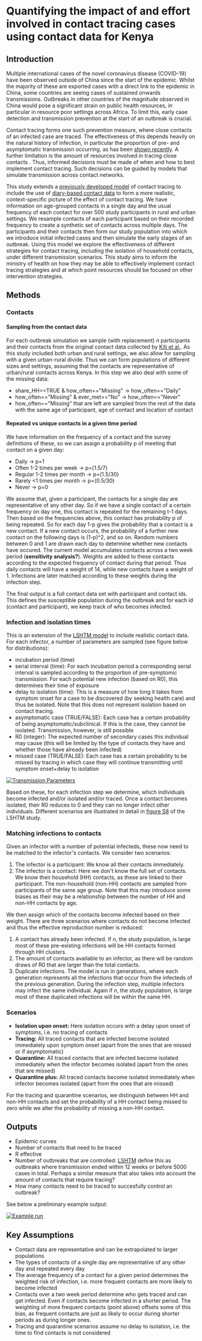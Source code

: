 # Quantifying the impact of and effort involved in contact tracing cases using contact data for Kenya

## Introduction

Multiple international cases of the novel coronavirus disease (COVID-19) have been observed outside of China since the start of the epidemic. Whilst the majority of these are exported cases with a direct link to the epidemic in China, some countries are seeing cases of sustained onwards transmissions. Outbreaks in other countries of the magnitude observed in China would pose a significant strain on public health resources, in particular in resource poor settings across Africa. To limit this, early case detection and transmission prevention at the start of an outbreak is crucial.

Contact tracing forms one such prevention measure, where close contacts of an infected case are traced. The effectiveness of this depends heavily on the natural history of infection, in particular the proportion of pre- and asymptomatic transmission occurring, as has been [shown recently](https://www.thelancet.com/journals/langlo/article/PIIS2214-109X(20)30074-7/fulltext). A further limitation is the amount of resources involved in tracing close contacts . Thus, informed decisions must be made of when and how to best implement contact tracing. Such decisions can be guided by models that simulate transmission across contact networks.

This study extends a [previously developed model](https://www.thelancet.com/journals/langlo/article/PIIS2214-109X(20)30074-7/fulltext) of contact tracing to include the use of [diary-based contact data](https://journals.plos.org/plosone/article?id=10.1371/journal.pone.0104786) to form a more realistic, context-specific picture of the effect of contact tracing. We have information on age-grouped contacts in a single day and the usual frequency of each contact for over 500 study participants in rural and urban settings. We resample contacts of each participant based on their recorded frequency to create a synthetic set of contacts across multiple days. The participants and their contacts then form our study population into which we introduce initial infected cases and then simulate the early stages of an outbreak. Using this model we explore the effectiveness of different strategies for contact tracing, including the isolation of household contacts, under different transmission scenarios. This study aims to inform the ministry of health on how they may be able to effectively implement contact tracing strategies and at which point resources should be focused on other intervention strategies.

## Methods 

### Contacts

#### Sampling from the contact data
For each outbreak simulation we sample (with replacement) *n* participants and their contacts from the original contact data collected by [Kiti et al.](https://journals.plos.org/plosone/article?id=10.1371/journal.pone.0104786). As this study included both urban and rural settings, we also allow for sampling with a given urban-rural divide. Thus we can form populations of different sizes and settings, assuming that the contacts are representative of urban/rural contacts across Kenya. In this step we also deal with some of the missing data:
* share_HH==TRUE & how_often=="Missing" -> how_often=="Daily"
* how_often=="Missing" & ever_met=="No" -> how_often=="Never"
* how_often=="Missing" that are left are sampled from the rest of the data with the same age of participant, age of contact and location of contact

#### Repeated vs unique contacts in a given time period
We have information on the frequency of a contact and the survey definitions of these, so we can assign a probability p of meeting that contact on a given day:
* Daily -> p=1
* Often 1-2 times per week -> p=(1.5/7)
* Regular 1-2 times per month -> p=(1.5/30)
* Rarely <1 times per month -> p=(0.5/30)
* Never -> p=0

We assume that, given a participant, the contacts for a single day are representative of any other day. So if we have a single contact of a certain frequency on day one, this contact is repeated for the remaining t-1 days. Then based on the frequencies above, this contact has probability p of being repeated. So for each day 1-p gives the probability that a contact is a new contact. If a new contact occurs, the probability of a further new contact on the following days is (1-p)^2, and so on. Random numbers between 0 and 1 are drawn each day to determine whether new contacts have occured. The current model accumulates contacts across a two week period (**sensitivity analysis?**). Weights are added to these contacts according to the expected frequency of contact during that period. Thus daily contacts will have a weight of 14, while new contacts have a weight of 1. Infections are later matched according to these weights during the infection step.

The final output is a full contact data set with participant and contact ids. This defines the susceptible population during the outbreak and for each id (contact and participant), we keep track of who becomes infected.


### Infection and isolation times
This is an extension of the [LSHTM model](https://github.com/epiforecasts/ringbp) to include realistic contact data. For each infector, a number of parameters are sampled (see figure below for distributions):
* incubation period (time)
* serial interval (time): For each incubation period a corresponding serial interval is sampled according to the proportion of pre-symptomic transmission. For each potential new infection (based on R0), this determines their time of exposure
* delay to isolation (time): This is a measure of how long it takes from symptom onset for a case to be discovered (by seeking health care) and thus be isolated. Note that this does not represent isolation based on contact tracing.
* asymptomatic case (TRUE/FALSE): Each case has a certain probability of being asymptomatic/subclinical. If this is the case, they cannot be isolated. Transmission, however, is still possible
* R0 (integer): The expected number of secondary cases this individual may cause (this will be limited by the type of contacts they have and whether those have already been infected)
* missed case (TRUE/FALSE): Each case has a certain probability to be missed by tracing in which case they will continue transmitting until symptom onset+delay to isolation

[![Transmission Parameters](plots/params.png)](https://github.com/moritz-wagner/COVID19-contacttracing/tree/master/plots/params.png)

Based on these, for each infection step we determine, which individuals become infected and/or isolated and/or traced. Once a contact becomes isolated, their R0 reduces to 0 and they can no longer infect other individuals. Different scenarios are illustrated in detail in [figure S8](https://www.medrxiv.org/content/medrxiv/suppl/2020/02/11/2020.02.08.20021162.DC1/2020.02.08.20021162-1.pdf) of the LSHTM study.

### Matching infections to contacts
Given an infector with a number of potential infecteds, these now need to be matched to the infector's contacts. We consider two scenarios:
1. The infector is a participant: We know all their contacts immediately.
2. The infector is a contact: Here we don't know the full set of contacts. We know their household (HH) contacts, as these are linked to their participant. The non-household (non-HH) contacts are sampled from participants of the same age group. Note that this may introduce some biases as their may be a relationship between the number of HH and non-HH contacts by age.

 We then assign which of the contacts become infected based on their weight. There are three scenarios where contacts do not become infected and thus the effective reproduction number is reduced:
1. A contact has already been infected. If *n*, the study population, is large most of these pre-existing infections will be HH contacts formed through HH clusters.
2. The amount of contacts available to an infector, as there will be random draws of R0 that are larger than the total contacts.
3. Duplicate infections. The model is run in generations, where each generation represents all the infections that occur from the infecteds of the previous generation. During the infection step, multiple infectors may infect the same individual. Again if *n*, the study population, is large most of these duplicated infections will be within the same HH.


### Scenarios

* **Isolation upon onset:** Here isolation occurs with a delay upon onset of symptoms, i.e. no tracing of contacts
* **Tracing:** All traced contacts that are infected become isolated immediately upon symptom onset (apart from the ones that are missed or if asymptomatic)
* **Quarantine:** All traced contacts that are infected become isolated immediately when the infector becomes isolated (apart from the ones that are missed)
* **Quarantine plus:** All traced contacts become isolated immediately when infector becomes isolated (apart from the ones that are missed)

For the tracing and quarantine scenarios, we distinguish between HH and non-HH contacts and set the probability of a HH contact being missed to zero while we alter the probability of missing a non-HH contact.

## Outputs

* Epidemic curves
* Number of contacts that need to be traced
* R effective
* Number of outbreaks that are controlled: [LSHTM](https://www.thelancet.com/journals/langlo/article/PIIS2214-109X(20)30074-7/fulltext) define this as outbreaks where transmission ended within 12 weeks or before 5000 cases in total. Perhaps a similar measure that also takes into account the amount of contacts that require tracing?
* How many contacts need to be traced to succesfully control an outbreak?

See below a preliminary example output:

[![Example run](plots/example_plot.png)](https://github.com/moritz-wagner/COVID19-contacttracing/tree/master/plots/example_plot.png)


## Key Assumptions
* Contact data are representative and can be extrapolated to larger populations
* The types of contacts of a single day are representative of any other day and repeated every day
* The average frequency of a contact for a given period determines the weighted risk of infection, i.e. more frequent contacts are more likely to become infected
* Contacts over a two week period determine who gets traced and can get infected. Even if contacts become infected in a shorter period. The weighting of more frequent contacts (point above) offsets some of this bias, as frequent contacts are just as likely to occur during shorter periods as during longer ones.
* Tracing and quarantine scenarios assume no delay to isolation, i.e. the time to find contacts is not considered


